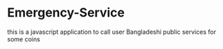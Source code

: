 # Emergency-Service
this is a javascript application to call user Bangladeshi public services for some coins
